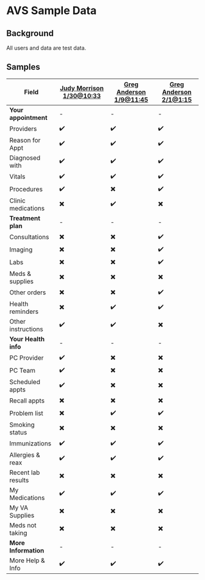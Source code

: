 # AVS Sample Data

## Background

All users and data are test data.

## Samples

| Field                | [Judy Morrison 1/30@10:33](https://staging.va.gov/my-health/medical-records/summaries-and-notes/visit-summary/64A8CA1B63211D47FA17066559073111) | [Greg Anderson 1/9@11:45 ](https://staging.va.gov/my-health/medical-records/summaries-and-notes/visit-summary/19EB9013C2AEFF364817048225063901) | [Greg Anderson 2/1@1:15 ](https://staging.va.gov/my-health/medical-records/summaries-and-notes/visit-summary/CDAA69AA6CDEDC1A1117068177651281) |
| -------------------- | -- | -- | -- |
| **Your appointment** | -  | - | - |
| Providers            | ✔️ | ✔️ | ✔️ |
| Reason for Appt      | ✔️ | ✔️ | ✔️ |
| Diagnosed with       | ✔️ | ✔️ | ✔️ |
| Vitals               | ✔️ | ✔️ | ✔️ |
| Procedures           | ✔️ | ✖️ | ✔️ |
| Clinic medications   | ✖️ | ✔️ | ✖️ |
| **Treatment plan**   | -  | - | - |
| Consultations        | ✖️ | ✖️ | ✔️ |
| Imaging              | ✖️ | ✖️ | ✔️ |
| Labs                 | ✖️ | ✖️ | ✔️ |
| Meds & supplies      | ✖️ | ✖️ | ✖️ |
| Other orders         | ✖️ | ✖️ | ✔️ |
| Health reminders     | ✖️ | ✔️ | ✔️ |
| Other instructions   | ✔️ | ✔️ | ✖️ |
| **Your Health info** | -  | - | - |
| PC Provider          | ✔️ | ✖️ | ✖️ |
| PC Team              | ✔️ | ✖️ | ✖️ |
| Scheduled appts      | ✔️ | ✖️ | ✖️ |
| Recall appts         | ✖️ | ✖️ | ✖️ |
| Problem list         | ✖️ | ✔️ | ✔️ |
| Smoking status       | ✖️ | ✖️ | ✖️ |
| Immunizations        | ✔️ | ✔️ | ✔️ |
| Allergies & reax     | ✔️ | ✔️ | ✔️ |
| Recent lab results   | ✖️ | ✖️ | ✖️ |
| My Medications       | ✔️ | ✔️ | ✔️ |
| My VA Supplies       | ✖️ | ✖️ | ✖️ |
| Meds not taking      | ✖️ | ✖️ | ✖️ |
| **More Information** | -  | - | - |
| More Help & Info     | ✔️ | ✔️ | ✔️ |
